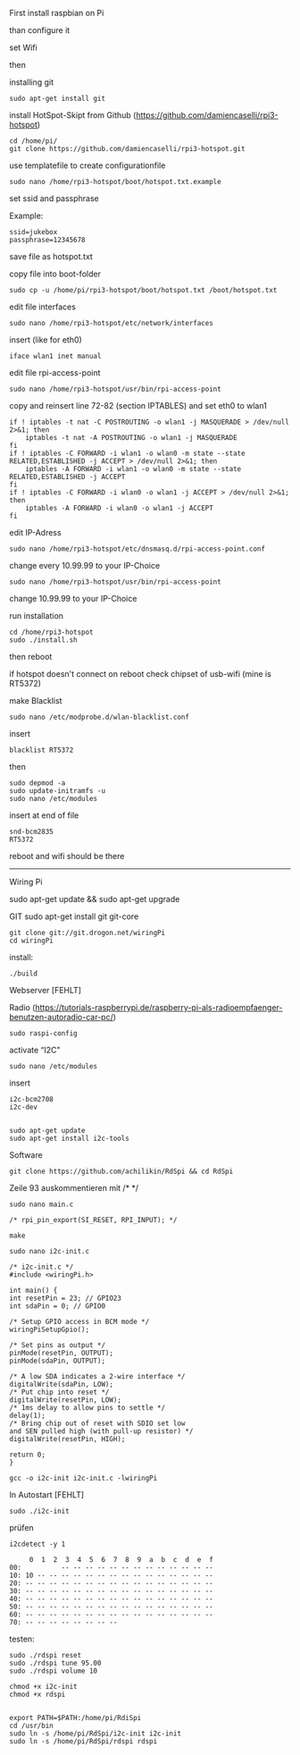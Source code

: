 First install raspbian on Pi

than configure it

set Wifi

then

installing git

    sudo apt-get install git

install HotSpot-Skipt from Github (https://github.com/damiencaselli/rpi3-hotspot)

    cd /home/pi/
    git clone https://github.com/damiencaselli/rpi3-hotspot.git

use templatefile to create configurationfile

    sudo nano /home/rpi3-hotspot/boot/hotspot.txt.example
    
set ssid and passphrase

Example:

    ssid=jukebox
    passphrase=12345678

save file as hotspot.txt 

copy file into boot-folder

    sudo cp -u /home/pi/rpi3-hotspot/boot/hotspot.txt /boot/hotspot.txt

edit file interfaces

    sudo nano /home/rpi3-hotspot/etc/network/interfaces
    
insert (like for eth0)

    iface wlan1 inet manual

edit file rpi-access-point

    sudo nano /home/rpi3-hotspot/usr/bin/rpi-access-point

copy and reinsert line 72-82 (section IPTABLES) and set eth0 to wlan1

    if ! iptables -t nat -C POSTROUTING -o wlan1 -j MASQUERADE > /dev/null 2>&1; then
        iptables -t nat -A POSTROUTING -o wlan1 -j MASQUERADE
    fi
    if ! iptables -C FORWARD -i wlan1 -o wlan0 -m state --state RELATED,ESTABLISHED -j ACCEPT > /dev/null 2>&1; then
        iptables -A FORWARD -i wlan1 -o wlan0 -m state --state RELATED,ESTABLISHED -j ACCEPT
    fi
    if ! iptables -C FORWARD -i wlan0 -o wlan1 -j ACCEPT > /dev/null 2>&1; then
        iptables -A FORWARD -i wlan0 -o wlan1 -j ACCEPT
    fi

edit IP-Adress

    sudo nano /home/rpi3-hotspot/etc/dnsmasq.d/rpi-access-point.conf

change every 10.99.99 to your IP-Choice

    sudo nano /home/rpi3-hotspot/usr/bin/rpi-access-point

change 10.99.99 to your IP-Choice

run installation

    cd /home/rpi3-hotspot
    sudo ./install.sh
    
then reboot

if hotspot doesn't connect on reboot check chipset of usb-wifi (mine is RT5372)

make Blacklist

    sudo nano /etc/modprobe.d/wlan-blacklist.conf
    
insert

    blacklist RT5372
    
then

    sudo depmod -a
    sudo update-initramfs -u
    sudo nano /etc/modules
    
    
 insert at end of file
 
    snd-bcm2835
    RT5372
    
reboot and wifi should be there

----

Wiring Pi

sudo apt-get update && sudo apt-get upgrade

GIT
    sudo apt-get install git git-core


    git clone git://git.drogon.net/wiringPi
    cd wiringPi

install:

    ./build

Webserver
[FEHLT]

Radio (https://tutorials-raspberrypi.de/raspberry-pi-als-radioempfaenger-benutzen-autoradio-car-pc/)

    sudo raspi-config

activate “I2C"

    sudo nano /etc/modules

insert

    i2c-bcm2708
    i2c-dev


    sudo apt-get update
    sudo apt-get install i2c-tools
    
Software

    git clone https://github.com/achilikin/RdSpi && cd RdSpi

Zeile 93 auskommentieren mit /*  */

    sudo nano main.c
    
    /* rpi_pin_export(SI_RESET, RPI_INPUT); */

    make

    sudo nano i2c-init.c

    /* i2c-init.c */
    #include <wiringPi.h>
    
    int main() {
    int resetPin = 23; // GPIO23
    int sdaPin = 0; // GPIO0
    
    /* Setup GPIO access in BCM mode */
    wiringPiSetupGpio();
    
    /* Set pins as output */
    pinMode(resetPin, OUTPUT);
    pinMode(sdaPin, OUTPUT);
    
    /* A low SDA indicates a 2-wire interface */
    digitalWrite(sdaPin, LOW);
    /* Put chip into reset */
    digitalWrite(resetPin, LOW); 
    /* 1ms delay to allow pins to settle */ 
    delay(1);
    /* Bring chip out of reset with SDIO set low
    and SEN pulled high (with pull-up resistor) */
    digitalWrite(resetPin, HIGH); 
    
    return 0;
    }

    gcc -o i2c-init i2c-init.c -lwiringPi

In Autostart [FEHLT]

    sudo ./i2c-init

prüfen

    i2cdetect -y 1
    
         0  1  2  3  4  5  6  7  8  9  a  b  c  d  e  f
    00:          -- -- -- -- -- -- -- -- -- -- -- -- --
    10: 10 -- -- -- -- -- -- -- -- -- -- -- -- -- -- --
    20: -- -- -- -- -- -- -- -- -- -- -- -- -- -- -- --
    30: -- -- -- -- -- -- -- -- -- -- -- -- -- -- -- --
    40: -- -- -- -- -- -- -- -- -- -- -- -- -- -- -- --
    50: -- -- -- -- -- -- -- -- -- -- -- -- -- -- -- --
    60: -- -- -- -- -- -- -- -- -- -- -- -- -- -- -- --
    70: -- -- -- -- -- -- -- --

testen:

    sudo ./rdspi reset
    sudo ./rdspi tune 95.00
    sudo ./rdspi volume 10

    chmod +x i2c-init
    chmod +x rdspi


    export PATH=$PATH:/home/pi/RdiSpi
    cd /usr/bin
    sudo ln -s /home/pi/RdSpi/i2c-init i2c-init
    sudo ln -s /home/pi/RdSpi/rdspi rdspi
